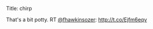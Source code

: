 Title: chirp

That's a bit potty. RT <a href="http://twitter.com/fhawkinsozer">@fhawkinsozer</a>: <a href="http://t.co/Ejfm6eqv">http://t.co/Ejfm6eqv</a>
